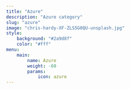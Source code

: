 ```yaml
---
title: "Azure"
description: "Azure category"
slug: "azure"
image: "chris-hardy-XF-ZLS5G0QU-unsplash.jpg"
style:
    background: "#2a9d8f"
    color: "#fff"
menu: 
    main:
        name: Azure
        weight: -60
        params:
            icon: azure
---
```

